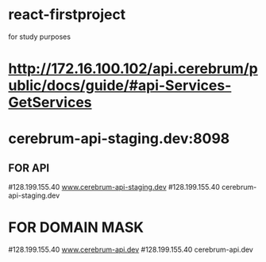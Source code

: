 # react-firstproject
for study purposes

# http://172.16.100.102/api.cerebrum/public/docs/guide/#api-Services-GetServices
# cerebrum-api-staging.dev:8098

## FOR API
#128.199.155.40 www.cerebrum-api-staging.dev
#128.199.155.40 cerebrum-api-staging.dev

# FOR DOMAIN MASK
#128.199.155.40 www.cerebrum-api.dev
#128.199.155.40 cerebrum-api.dev


